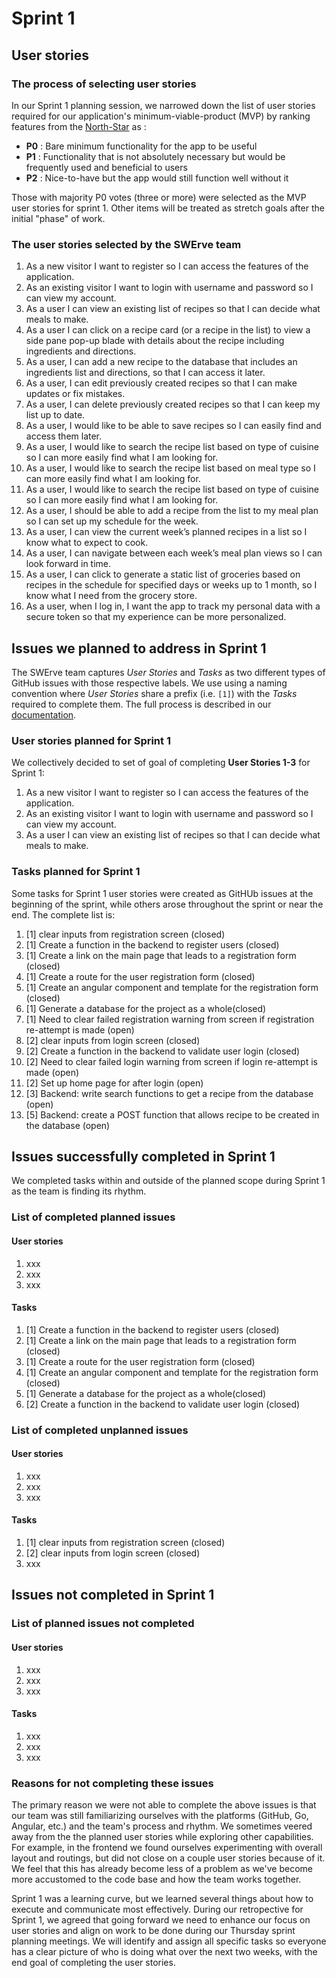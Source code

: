# Sprint 1

## User stories

### The process of selecting user stories
In our Sprint 1 planning session, we narrowed down the list of user stories required for our application's minimum-viable-product (MVP) by ranking features from the [North-Star](RecipeAppRequirementSpec.md#feature-summary-and-user-stories) as :
* **P0** : Bare minimum functionality for the app to be useful
* **P1** : Functionality that is not absolutely necessary but would be frequently used and beneficial to users
* **P2** : Nice-to-have but the app would still function well without it

Those with majority P0 votes (three or more) were selected as the MVP user stories for sprint 1. Other items will be treated as stretch goals after the initial "phase" of work.

### The user stories selected by the SWErve team

1. As a new visitor I want to register so I can access the features of the application.
2. As an existing visitor I want to login with username and password so I can view my account.
3. As a user I can view an existing list of recipes so that I can decide what meals to make.
4. As a user I can click on a recipe card (or a recipe in the list) to view a side pane pop-up blade with details about the recipe including ingredients and directions. 
5. As a user, I can add a new recipe to the database that includes an ingredients list and directions, so that I can access it later.
6. As a user, I can edit previously created recipes so that I can make updates or fix mistakes.
7. As a user, I can delete previously created recipes so that I can keep my list up to date.
8. As a user, I would like to be able to save recipes so I can easily find and access them later.
9. As a user, I would like to search the recipe list based on type of cuisine so I can more easily find what I am looking for. 
10. As a user, I would like to search the recipe list based on meal type so I can more easily find what I am looking for. 
11. As a user, I would like to search the recipe list based on type of cuisine so I can more easily find what I am looking for. 
12. As a user, I should be able to add a recipe from the list to my meal plan so I can set up my schedule for the week.
13. As a user, I can view the current week’s planned recipes in a list so I know what to expect to cook.
14. As a user, I can navigate between each week’s meal plan views so I can look forward in time.
15. As a user, I can click to generate a static list of groceries based on recipes in the schedule for specified days or weeks up to 1 month, so I know what I need from the grocery store.
16. As a user, when I log in, I want the app to track my personal data with a secure token so that my experience can be more personalized.

## Issues we planned to address in Sprint 1

The SWErve team captures _User Stories_ and _Tasks_ as two different types of GitHub issues with those respective labels. We use using a naming convention where _User Stories_ share a prefix (i.e. `[1]`) with the _Tasks_ required to complete them. The full process is described in our [documentation](https://github.com/CEN3031-Spring2023-ProjectGroup50/SWEProject/wiki/Project-Execution-and-Organization).

### User stories planned for Sprint 1
We collectively decided to set of goal of completing **User Stories 1-3** for Sprint 1:
1. As a new visitor I want to register so I can access the features of the application.
2. As an existing visitor I want to login with username and password so I can view my account.
3. As a user I can view an existing list of recipes so that I can decide what meals to make.

### Tasks planned for Sprint 1
Some tasks for Sprint 1 user stories were created as GitHUb issues at the beginning of the sprint, while others arose throughout the sprint or near the end. The complete list is: 
1. [1] clear inputs from registration screen (closed)
2. [1] Create a function in the backend to register users (closed)
3. [1] Create a link on the main page that leads to a registration form (closed)
4. [1] Create a route for the user registration form (closed)
5. [1] Create an angular component and template for the registration form (closed)
6. [1] Generate a database for the project as a whole(closed)  
7. [1] Need to clear failed registration warning from screen if registration re-attempt is made (open)
8. [2] clear inputs from login screen (closed)
9. [2] Create a function in the backend to validate user login (closed) 
10. [2] Need to clear failed login warning from screen if login re-attempt is made (open)
11. [2] Set up home page for after login (open) 
12. [3] Backend: write search functions to get a recipe from the database (open) 
13. [5] Backend: create a POST function that allows recipe to be created in the database (open)


## Issues successfully completed in Sprint 1

We completed tasks within and outside of the planned scope during Sprint 1 as the team is finding its rhythm.

### List of completed planned issues

#### User stories
1. xxx
2. xxx
3. xxx

#### Tasks
1. [1] Create a function in the backend to register users (closed)
3. [1] Create a link on the main page that leads to a registration form (closed)
4. [1] Create a route for the user registration form (closed)
5. [1] Create an angular component and template for the registration form (closed)
6. [1] Generate a database for the project as a whole(closed)  
7. [2] Create a function in the backend to validate user login (closed) 

### List of completed unplanned issues

#### User stories
1. xxx
2. xxx
3. xxx

#### Tasks
1. [1] clear inputs from registration screen (closed)
2. [2] clear inputs from login screen (closed)
3. xxx

## Issues not completed in Sprint 1

### List of planned issues not completed

#### User stories
1. xxx
2. xxx
3. xxx

#### Tasks
1. xxx
2. xxx
3. xxx

### Reasons for not completing these issues
The primary reason we were not able to complete the above issues is that our team was still familiarizing ourselves with the platforms (GitHub, Go, Angular, etc.) and the team's process and rhythm. We sometimes veered away from the the planned user stories while exploring other capabilities. For example, in the frontend we found ourselves experimenting with overall layout and routings, but did not close on a couple user stories because of it. We feel that this has already become less of a problem as we've become more accustomed to the code base and how the team works together. 

Sprint 1 was a learning curve, but we learned several things about how to execute and communicate most effectively. During our retropective for Sprint 1, we agreed that going forward we need to enhance our focus on user stories and align on work to be done during our Thursday sprint planning meetings. We will identify and assign all specific tasks so everyone has a clear picture of who is doing what over the next two weeks, with the end goal of completing the user stories.
